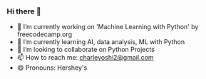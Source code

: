 ### Hi there 👋

- 🔭 I’m currently working on 'Machine Learning with Python' by freecodecamp.org
- 🌱 I’m currently learning AI, data analysis, ML with Python
- 👯 I’m looking to collaborate on Python Projects
- 📫 How to reach me: charleyoshi2@gmail.com
- 😄 Pronouns: Hershey's


<!--
**charleyoshi/charleyoshi** is a ✨ _special_ ✨ repository because its `README.md` (this file) appears on your GitHub profile.

Here are some ideas to get you started:

- 🔭 I’m currently working on a Flutter App for on-demand business
- 🌱 I’m currently learning AI, data analysis, ML
- 👯 I’m looking to collaborate on Python Projects
- 🤔 I’m looking for help with ...
- 💬 Ask me about ...
- 📫 How to reach me: charleyoshi2@gmail.com
- 😄 Pronouns: Hershey's
- ⚡ Fun fact: ...
-->

